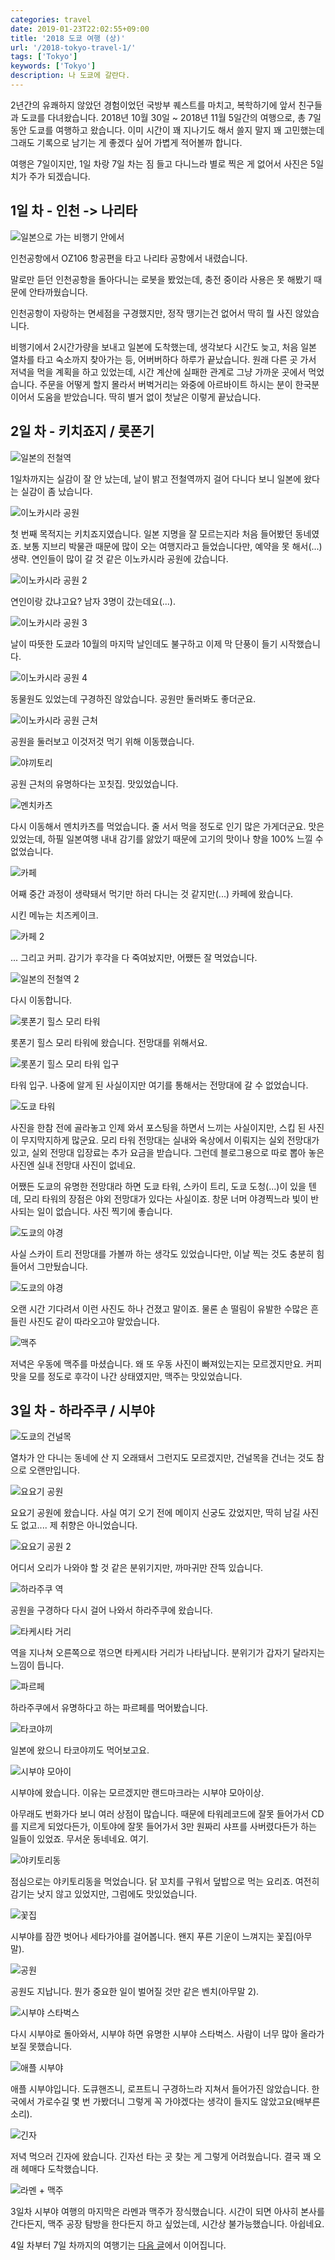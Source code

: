 ```yaml
---
categories: travel
date: 2019-01-23T22:02:55+09:00
title: '2018 도쿄 여행 (상)'
url: '/2018-tokyo-travel-1/'
tags: ['Tokyo']
keywords: ['Tokyo']
description: 나 도쿄에 갈란다.
---
```


2년간의 유쾌하지 않았던 경험이었던 국방부 퀘스트를 마치고, 복학하기에 앞서 친구들과 도쿄를 다녀왔습니다. 2018년 10월 30일 ~ 2018년 11월 5일간의 여행으로, 총 7일 동안 도쿄를 여행하고 왔습니다. 이미 시간이 꽤 지나기도 해서 쓸지 말지 꽤 고민했는데 그래도 기록으로 남기는 게 좋겠다 싶어 가볍게 적어볼까 합니다.

여행은 7일이지만, 1일 차랑 7일 차는 짐 들고 다니느라 별로 찍은 게 없어서 사진은 5일치가 주가 되겠습니다.

## 1일 차 - 인천 -> 나리타

![일본으로 가는 비행기 안에서](01.jpg)

인천공항에서 OZ106 항공편을 타고 나리타 공항에서 내렸습니다.

말로만 듣던 인천공항을 돌아다니는 로봇을 봤었는데, 충전 중이라 사용은 못 해봤기 때문에 안타까웠습니다.

인천공항이 자랑하는 면세점을 구경했지만, 정작 땡기는건 없어서 딱히 뭘 사진 않았습니다.

비행기에서 2시간가량을 보내고 일본에 도착했는데, 생각보다 시간도 늦고, 처음 일본 열차를 타고 숙소까지 찾아가는 등, 어버버하다 하루가 끝났습니다. 원래 다른 곳 가서 저녁을 먹을 계획을 하고 있었는데, 시간 계산에 실패한 관계로 그냥 가까운 곳에서 먹었습니다. 주문을 어떻게 할지 몰라서 버벅거리는 와중에 아르바이트 하시는 분이 한국분이어서 도움을 받았습니다. 딱히 별거 없이 첫날은 이렇게 끝났습니다.

## 2일 차 - 키치죠지 / 롯폰기

![일본의 전철역](02.jpg)

1일차까지는 실감이 잘 안 났는데, 날이 밝고 전철역까지 걸어 다니다 보니 일본에 왔다는 실감이 좀 났습니다.

![이노카시라 공원](03.jpg)

첫 번째 목적지는 키치죠지였습니다. 일본 지명을 잘 모르는지라 처음 들어봤던 동네였죠. 보통 지브리 박물관 때문에 많이 오는 여행지라고 들었습니다만, 예약을 못 해서(...) 생략. 연인들이 많이 갈 것 같은 이노카시라 공원에 갔습니다.

![이노카시라 공원 2](04.jpg)

연인이랑 갔냐고요? 남자 3명이 갔는데요(...).

![이노카시라 공원 3](05.jpg)

날이 따뜻한 도쿄라 10월의 마지막 날인데도 불구하고 이제 막 단풍이 들기 시작했습니다.

![이노카시라 공원 4](06.jpg)

동물원도 있었는데 구경하진 않았습니다. 공원만 둘러봐도 좋더군요.

![이노카시라 공원 근처](07.jpg)

공원을 둘러보고 이것저것 먹기 위해 이동했습니다.

![야끼토리](08.jpg)

공원 근처의 유명하다는 꼬칫집. 맛있었습니다.

![멘치카츠](09.jpg)

다시 이동해서 멘치카츠를 먹었습니다. 줄 서서 먹을 정도로 인기 많은 가게더군요. 맛은 있었는데, 하필 일본여행 내내 감기를 앓았기 때문에 고기의 맛이나 향을 100% 느낄 수 없었습니다.

![카페](10.jpg)

어째 중간 과정이 생략돼서 먹기만 하러 다니는 것 같지만(...) 카페에 왔습니다.

시킨 메뉴는 치즈케이크.

![카페 2](11.jpg)

... 그리고 커피. 감기가 후각을 다 죽여놨지만, 어쨌든 잘 먹었습니다.

![일본의 전철역 2](12.jpg)

다시 이동합니다.

![롯폰기 힐스 모리 타워](13.jpg)

롯폰기 힐스 모리 타워에 왔습니다. 전망대를 위해서요.

![롯폰기 힐스 모리 타워 입구](14.jpg)

타워 입구. 나중에 알게 된 사실이지만 여기를 통해서는 전망대에 갈 수 없었습니다.

![도쿄 타워](15.jpg)

사진을 한참 전에 골라놓고 인제 와서 포스팅을 하면서 느끼는 사실이지만, 스킵 된 사진이 무지막지하게 많군요. 모리 타워 전망대는 실내와 옥상에서 이뤄지는 실외 전망대가 있고, 실외 전망대 입장료는 추가 요금을 받습니다. 그런데 블로그용으로 따로 뽑아 놓은 사진엔 실내 전망대 사진이 없네요.

어쨌든 도쿄의 유명한 전망대라 하면 도쿄 타워, 스카이 트리, 도쿄 도청(...)이 있을 텐데, 모리 타워의 장점은 야외 전망대가 있다는 사실이죠. 창문 너머 야경찍느라 빛이 반사되는 일이 없습니다. 사진 찍기에 좋습니다.

![도쿄의 야경](16.jpg)

사실 스카이 트리 전망대를 가볼까 하는 생각도 있었습니다만, 이날 찍는 것도 충분히 힘들어서 그만뒀습니다.

![도쿄의 야경](17.jpg)

오랜 시간 기다려서 이런 사진도 하나 건졌고 말이죠. 물론 손 떨림이 유발한 수많은 흔들린 사진도 같이 따라오고야 말았습니다.

![맥주](18.jpg)

저녁은 우동에 맥주를 마셨습니다. 왜 또 우동 사진이 빠져있는지는 모르겠지만요. 커피 맛을 모를 정도로 후각이 나간 상태였지만, 맥주는 맛있었습니다.

## 3일 차 - 하라주쿠 / 시부야

![도쿄의 건널목](19.jpg)

열차가 안 다니는 동네에 산 지 오래돼서 그런지도 모르겠지만, 건널목을 건너는 것도 참으로 오랜만입니다.

![요요기 공원](20.jpg)

요요기 공원에 왔습니다. 사실 여기 오기 전에 메이지 신궁도 갔었지만, 딱히 남길 사진도 없고.... 제 취향은 아니었습니다.

![요요기 공원 2](21.jpg)

어디서 오리가 나와야 할 것 같은 분위기지만, 까마귀만 잔뜩 있습니다.

![하라주쿠 역](22.jpg)

공원을 구경하다 다시 걸어 나와서 하라주쿠에 왔습니다.

![타케시타 거리](23.jpg)

역을 지나쳐 오른쪽으로 꺾으면 타케시타 거리가 나타납니다. 분위기가 갑자기 달라지는 느낌이 듭니다.

![파르페](24.jpg)

하라주쿠에서 유명하다고 하는 파르페를 먹어봤습니다.

![타코야끼](25.jpg)

일본에 왔으니 타코야끼도 먹어보고요.

![시부야 모아이](26.jpg)

시부야에 왔습니다. 이유는 모르겠지만 랜드마크라는 시부야 모아이상.

아무래도 번화가다 보니 여러 상점이 많습니다. 때문에 타워레코드에 잘못 들어가서 CD를 지르게 되었다든가, 이토야에 잘못 들어가서 3만 원짜리 샤프를 사버렸다든가 하는 일들이 있었죠. 무서운 동네네요. 여기.

![야키토리동](27.jpg)

점심으로는 야키토리동을 먹었습니다. 닭 꼬치를 구워서 덮밥으로 먹는 요리죠. 여전히 감기는 낫지 않고 있었지만, 그럼에도 맛있었습니다.

![꽃집](28.jpg)

시부야를 잠깐 벗어나 세타가야를 걸어봅니다. 왠지 푸른 기운이 느껴지는 꽃집(아무말).

![공원](29.jpg)

공원도 지납니다. 뭔가 중요한 일이 벌어질 것만 같은 벤치(아무말 2).

![시부야 스타벅스](30.jpg)

다시 시부야로 돌아와서, 시부야 하면 유명한 시부야 스타벅스. 사람이 너무 많아 올라가 보질 못했습니다.

![애플 시부야](31.jpg)

애플 시부야입니다. 도큐핸즈니, 로프트니 구경하느라 지쳐서 들어가진 않았습니다. 한국에서 가로수길 몇 번 가봤더니 그렇게 꼭 가야겠다는 생각이 들지도 않았고요(배부른 소리).

![긴자](32.jpg)

저녁 먹으러 긴자에 왔습니다. 긴자선 타는 곳 찾는 게 그렇게 어려웠습니다. 결국 꽤 오래 헤매다 도착했습니다.

![라멘 + 맥주](33.jpg)

3일차 시부야 여행의 마지막은 라멘과 맥주가 장식했습니다. 시간이 되면 아사히 본사를 간다든지, 맥주 공장 탐방을 한다든지 하고 싶었는데, 시간상 불가능했습니다. 아쉽네요.

4일 차부터 7일 차까지의 여행기는 [다음 글](/2018-tokyo-travel-2/)에서 이어집니다.
